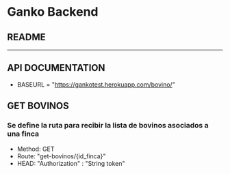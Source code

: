 # Ganko Backend
## README
 
-------------------
## API DOCUMENTATION

* BASEURL = "https://gankotest.herokuapp.com/bovino/"

## GET BOVINOS
### Se define la ruta para recibir la lista de bovinos asociados a una finca
* Method: GET
* Route: "get-bovinos/{id_finca}"
* HEAD: "Authorization" : "String token"